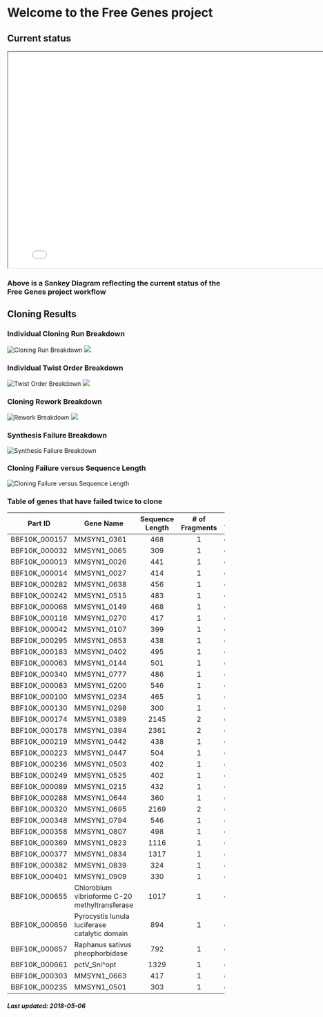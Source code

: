 # Welcome to the Free Genes project

## Current status

<iframe width="800" height="500" src="sankey.html"></iframe>

### Above is a Sankey Diagram reflecting the current status of the Free Genes project workflow

## Cloning Results

### Individual Cloning Run Breakdown

![Cloning Run Breakdown](./raw_build.png)
![](./norm_build.png)

### Individual Twist Order Breakdown

![Twist Order Breakdown](./raw_order.png)
![](./norm_order.png)

### Cloning Rework Breakdown

![Rework Breakdown](./raw_attempt.png)
![](./norm_attempt.png)

### Synthesis Failure Breakdown

![Synthesis Failure Breakdown](./syn_fail.png)

### Cloning Failure versus Sequence Length

![Cloning Failure versus Sequence Length](./raw_length.png)

### Table of genes that have failed twice to clone

| Part ID | Gene Name | Sequence Length | # of Fragments | Part Type |
| ------------- | ------------- | :-------------: | :-------------: | ------------- |
| BBF10K_000157 | MMSYN1_0361 | 468 | 1 | cds |
| BBF10K_000032 | MMSYN1_0065 | 309 | 1 | cds |
| BBF10K_000013 | MMSYN1_0026 | 441 | 1 | cds |
| BBF10K_000014 | MMSYN1_0027 | 414 | 1 | cds |
| BBF10K_000282 | MMSYN1_0638 | 456 | 1 | cds |
| BBF10K_000242 | MMSYN1_0515 | 483 | 1 | cds |
| BBF10K_000068 | MMSYN1_0149 | 468 | 1 | cds |
| BBF10K_000116 | MMSYN1_0270 | 417 | 1 | cds |
| BBF10K_000042 | MMSYN1_0107 | 399 | 1 | cds |
| BBF10K_000295 | MMSYN1_0653 | 438 | 1 | cds |
| BBF10K_000183 | MMSYN1_0402 | 495 | 1 | cds |
| BBF10K_000063 | MMSYN1_0144 | 501 | 1 | cds |
| BBF10K_000340 | MMSYN1_0777 | 486 | 1 | cds |
| BBF10K_000083 | MMSYN1_0200 | 546 | 1 | cds |
| BBF10K_000100 | MMSYN1_0234 | 465 | 1 | cds |
| BBF10K_000130 | MMSYN1_0298 | 300 | 1 | cds |
| BBF10K_000174 | MMSYN1_0389 | 2145 | 2 | cds |
| BBF10K_000178 | MMSYN1_0394 | 2361 | 2 | cds |
| BBF10K_000219 | MMSYN1_0442 | 438 | 1 | cds |
| BBF10K_000223 | MMSYN1_0447 | 504 | 1 | cds |
| BBF10K_000236 | MMSYN1_0503 | 402 | 1 | cds |
| BBF10K_000249 | MMSYN1_0525 | 402 | 1 | cds |
| BBF10K_000089 | MMSYN1_0215 | 432 | 1 | cds |
| BBF10K_000288 | MMSYN1_0644 | 360 | 1 | cds |
| BBF10K_000320 | MMSYN1_0695 | 2169 | 2 | cds |
| BBF10K_000348 | MMSYN1_0794 | 546 | 1 | cds |
| BBF10K_000358 | MMSYN1_0807 | 498 | 1 | cds |
| BBF10K_000369 | MMSYN1_0823 | 1116 | 1 | cds |
| BBF10K_000377 | MMSYN1_0834 | 1317 | 1 | cds |
| BBF10K_000382 | MMSYN1_0839 | 324 | 1 | cds |
| BBF10K_000401 | MMSYN1_0909 | 330 | 1 | cds |
| BBF10K_000655 | Chlorobium vibrioforme C-20 methyltransferase | 1017 | 1 | cds |
| BBF10K_000656 | Pyrocystis lunula luciferase catalytic domain | 894 | 1 | cds |
| BBF10K_000657 | Raphanus sativus pheophorbidase | 792 | 1 | cds |
| BBF10K_000661 | pctV_Sni^opt | 1329 | 1 | cds |
| BBF10K_000303 | MMSYN1_0663 | 417 | 1 | cds |
| BBF10K_000235 | MMSYN1_0501 | 303 | 1 | cds |


##### Last updated: 2018-05-06
